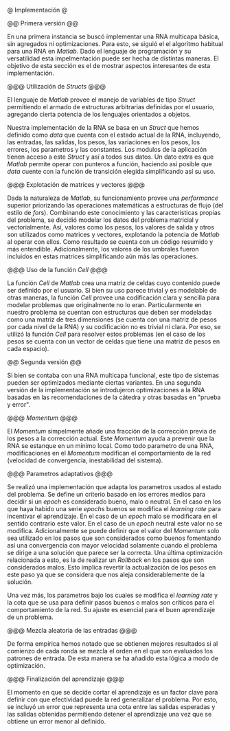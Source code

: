  @ Implementación @

 @@ Primera versión @@

 En una primera instancia se buscó implementar una RNA multicapa básica, sin agregados
 ni optimizaciones. Para esto, se siguió el el algoritmo habitual para una RNA en
 *Matlab*. Dado el lenguaje de programación y su versatilidad esta impelmentación puede
 ser hecha de distintas maneras. El objetivo de esta sección es el de mostrar aspectos
 interesantes de esta implementación.

 @@@ Utilización de *Structs* @@@

 El lenguaje de *Matlab* provee el manejo de variables de tipo *Struct* permitiendo el
 armado de estructuras arbitrarias definidas por el usuario, agregando cierta potencia
 de los lenguajes orientados a objetos.

 Nuestra implementación de la RNA se basa en un *Struct* que hemos definido como *data*
 que cuenta con el estado actual de la RNA, incluyendo, las entradas, las salidas, los
 pesos, las variaciones en los pesos, los errores, los parametros y las constantes.
 Los modulos de la aplicación tienen acceso a este *Struct* y así a todos sus datos.
 Un dato extra es que *Matlab* permite operar con punteros a función, haciendo así posible
 que *data* cuente con la función de transición elegida simplificando así su uso.

 @@@ Explotación de matrices y vectores @@@

 Dada la naturaleza de *Matlab*, su funcionamiento provee una *performance* superior
 priorizando las operaciones matemáticas a estructuras de flujo (del estilo de *for*s).
 Combinando este conocimiento y las caracteristicas propias del problema, se decidió
 modelar los datos del problema matricial y vectorialmente. Así, valores como los pesos,
 los valores de salida y otros son utilizados como matrices y vectores, explotando la
 potencia de *Matlab* al operar con ellos. Como resultado se cuenta con un código
 resumido y más entendible. Adicionalmente, los valores de los umbrales fueron incluidos
 en estas matrices simplificando aún más las operaciones.

 @@@ Uso de la función *Cell* @@@

 La función *Cell* de *Matlab* crea una matriz de celdas cuyo contenido puede ser
 definido por el usuario. Si bien su uso parece trivial y es modelable de otras maneras,
 la función *Cell* provee una codificación clara y sencilla para modelar problemas que
 originalmente no lo eran. Particularmente en nuestro problema se cuentan con estructuras
 que deben ser modeladas como una matriz de tres dimensiones (se cuenta con una matriz de
 pesos por cada nivel de la RNA) y su codificación no es trivial ni clara. Por eso, se
 utilizó la función *Cell* para resolver estos problemas (en el caso de los pesos se
 cuenta con un vector de celdas que tiene una matriz de pesos en cada espacio).

 @@ Segunda versión @@

Si bien se contaba con una RNA multicapa funcional, este tipo de sistemas pueden ser
optimizados mediante ciertas variantes. En una segunda versión de la implementación se
introdujeron optimizaciones a la RNA basadas en las recomendaciones de la cátedra y otras
basadas en "prueba y error".

@@@ *Momentum* @@@

El *Momentum* simpelmente añade una fracción de la corrección previa de los pesos a la
corrección actual. Este *Momentum* ayuda a prevenir que la RNA se estanque en un mínimo
local. Como todo parametro de una RNA, modificaciones en el *Momentum* modifican el
comportamiento de la red (velocidad de convergencia, inestabilidad del sistema).

@@@ Parametros adaptativos @@@

Se realizó una implementación que adapta los parametros usados al estado del problema.
Se define un criterio basado en los errores medios para decidir si un *epoch* es
considerado bueno, malo o neutral. En el caso en los que haya habido una serie *epoch*s
buenos se modifica el *learning rate* para incentivar el aprendizaje. En el caso de un
*epoch* malo se modificara en el sentido contrario este valor. En el caso de un *epoch*
neutral este valor no se modifica. Adicionalmente se puede definir que el valor del
*Momentum* solo sea utilizado en los pasos que son considerados como buenos fomentando
así una convergencia con mayor velocidad solamente cuando el problema se dirige a una
solución que parece ser la correcta. Una última optimización relacionada a esto, es la de
realizar un *Rollback* en los pasos que son considerados malos. Esto implica revertir
la actualización de los pesos en este paso ya que se considera que nos aleja
considerablemente de la solución.

Una vez más, los parametros bajo los cuales se modifica el *learning rate* y la cota que
se usa para definir pasos buenos o malos son críticos para el comportamiento de la red.
Su ajuste es esencial para el buen aprendizaje de un problema.

@@@ Mezcla aleatoria de las entradas @@@

De forma empírica hemos notado que se obtienen mejores resultados si al comienzo de
cada ronda se mezcla el orden en el que son evaluados los patrones de entrada. De esta
manera se ha añadido esta lógica a modo de optimización.

@@@ Finalización del aprendizaje @@@

El momento en que se decide cortar el aprendizaje es un factor clave para definir con que
efectividad puede la red generalizar el problema. Por esto, se incluyó un error que
representa una cota entre las salidas esperadas y las salidas obtenidas permitiendo
detener el aprendizaje una vez que se obtiene un error menor al definido.

